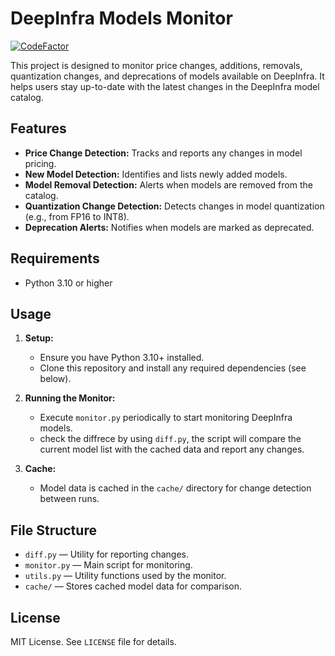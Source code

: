 # DeepInfra Models Monitor

[![CodeFactor](https://www.codefactor.io/repository/github/amiralimollaei/deepinfra-models/badge)](https://www.codefactor.io/repository/github/amiralimollaei/deepinfra-models)

This project is designed to monitor price changes, additions, removals, quantization changes, and deprecations of models available on DeepInfra. It helps users stay up-to-date with the latest changes in the DeepInfra model catalog.

## Features

- **Price Change Detection:** Tracks and reports any changes in model pricing.
- **New Model Detection:** Identifies and lists newly added models.
- **Model Removal Detection:** Alerts when models are removed from the catalog.
- **Quantization Change Detection:** Detects changes in model quantization (e.g., from FP16 to INT8).
- **Deprecation Alerts:** Notifies when models are marked as deprecated.

## Requirements

- Python 3.10 or higher

## Usage

1. **Setup:**
   - Ensure you have Python 3.10+ installed.
   - Clone this repository and install any required dependencies (see below).

2. **Running the Monitor:**
   - Execute `monitor.py` periodically to start monitoring DeepInfra models.
   - check the diffrece by using `diff.py`, the script will compare the current model list with the cached data and report any changes.

3. **Cache:**
   - Model data is cached in the `cache/` directory for change detection between runs.

## File Structure

- `diff.py` — Utility for reporting changes.
- `monitor.py` — Main script for monitoring.
- `utils.py` — Utility functions used by the monitor.
- `cache/` — Stores cached model data for comparison.

## License

MIT License. See `LICENSE` file for details.
